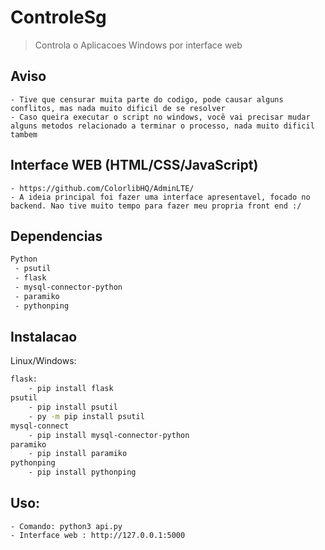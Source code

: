 # ControleSg
> Controla o Aplicacoes Windows por interface web

## Aviso
    - Tive que censurar muita parte do codigo, pode causar alguns conflitos, mas nada muito dificil de se resolver
    - Caso queira executar o script no windows, você vai precisar mudar alguns metodos relacionado a terminar o processo, nada muito dificil tambem

## Interface WEB (HTML/CSS/JavaScript)
    - https://github.com/ColorlibHQ/AdminLTE/
    - A ideia principal foi fazer uma interface apresentavel, focado no backend. Nao tive muito tempo para fazer meu propria front end :/

## Dependencias
```sh
Python
 - psutil
 - flask
 - mysql-connector-python
 - paramiko
 - pythonping
```

## Instalacao
Linux/Windows:
```sh
flask:
    - pip install flask  
psutil
    - pip install psutil
    - py -m pip install psutil
mysql-connect
    - pip install mysql-connector-python
paramiko
    - pip install paramiko
pythonping
    - pip install pythonping
```

## Uso:
    - Comando: python3 api.py
    - Interface web : http://127.0.0.1:5000